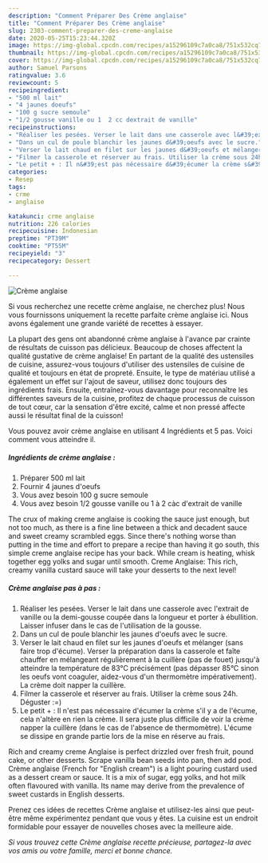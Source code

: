 ```yaml
---
description: "Comment Préparer Des Crème anglaise"
title: "Comment Préparer Des Crème anglaise"
slug: 2303-comment-preparer-des-creme-anglaise
date: 2020-05-25T15:23:44.320Z
image: https://img-global.cpcdn.com/recipes/a15296109c7a0ca8/751x532cq70/creme-anglaise-photo-principale-de-la-recette.jpg
thumbnail: https://img-global.cpcdn.com/recipes/a15296109c7a0ca8/751x532cq70/creme-anglaise-photo-principale-de-la-recette.jpg
cover: https://img-global.cpcdn.com/recipes/a15296109c7a0ca8/751x532cq70/creme-anglaise-photo-principale-de-la-recette.jpg
author: Samuel Parsons
ratingvalue: 3.6
reviewcount: 5
recipeingredient:
- "500 ml lait"
- "4 jaunes doeufs"
- "100 g sucre semoule"
- "1/2 gousse vanille ou 1  2 cc dextrait de vanille"
recipeinstructions:
- "Réaliser les pesées. Verser le lait dans une casserole avec l&#39;extrait de vanille ou la demi-gousse coupée dans la longueur et porter à ébullition. Laisser infuser dans le cas de l&#39;utilisation de la gousse."
- "Dans un cul de poule blanchir les jaunes d&#39;oeufs avec le sucre."
- "Verser le lait chaud en filet sur les jaunes d&#39;oeufs et mélanger (sans faire trop d&#39;écume). Verser la préparation dans la casserole et faîte chauffer en mélangeant régulièrement à la cuillère (pas de fouet) jusqu&#39;à atteindre la température de 83°C précisément (pas dépasser 85°C sinon les oeufs vont coaguler, aidez-vous d&#39;un thermomètre impérativement). La crème doit napper la cuillère."
- "Filmer la casserole et réserver au frais. Utiliser la crème sous 24h. Déguster :=)"
- "Le petit + : Il n&#39;est pas nécessaire d&#39;écumer la crème s&#39;il y a de l&#39;écume, cela n&#39;altère en rien la crème. Il sera juste plus difficile de voir la crème napper la cuillère (dans le cas de l&#39;absence de thermomètre). L&#39;écume se dissipe en grande partie lors de la mise en réserve au frais."
categories:
- Resep
tags:
- crme
- anglaise

katakunci: crme anglaise 
nutrition: 226 calories
recipecuisine: Indonesian
preptime: "PT39M"
cooktime: "PT55M"
recipeyield: "3"
recipecategory: Dessert

---
```



![Crème anglaise](https://img-global.cpcdn.com/recipes/a15296109c7a0ca8/751x532cq70/creme-anglaise-photo-principale-de-la-recette.jpg)

Si vous recherchez une recette crème anglaise, ne cherchez plus! Nous vous fournissons uniquement la recette parfaite crème anglaise ici. Nous avons également une grande variété de recettes à essayer.

La plupart des gens ont abandonné crème anglaise à l'avance par crainte de résultats de cuisson pas délicieux. Beaucoup de choses affectent la qualité gustative de crème anglaise! En partant de la qualité des ustensiles de cuisine, assurez-vous toujours d'utiliser des ustensiles de cuisine de qualité et toujours en état de propreté. Ensuite, le type de matériau utilisé a également un effet sur l'ajout de saveur, utilisez donc toujours des ingrédients frais. Ensuite, entraînez-vous davantage pour reconnaître les différentes saveurs de la cuisine, profitez de chaque processus de cuisson de tout cœur, car la sensation d'être excité, calme et non pressé affecte aussi le résultat final de la cuisson!

<!--inarticleads1-->

Vous pouvez avoir crème anglaise en utilisant 4 Ingrédients et 5 pas. Voici comment vous atteindre il.

##### Ingrédients de crème anglaise :

1. Préparer 500 ml lait
1. Fournir 4 jaunes d&#39;oeufs
1. Vous avez besoin 100 g sucre semoule
1. Vous avez besoin 1/2 gousse vanille ou 1 à 2 càc d&#39;extrait de vanille


The crux of making creme anglaise is cooking the sauce just enough, but not too much, as there is a fine line between a thick and decadent sauce and sweet creamy scrambled eggs. Since there&#39;s nothing worse than putting in the time and effort to prepare a recipe than having it go south, this simple creme anglaise recipe has your back. While cream is heating, whisk together egg yolks and sugar until smooth. Creme Anglaise: This rich, creamy vanilla custard sauce will take your desserts to the next level! 

<!--inarticleads2-->

##### Crème anglaise pas à pas :

1. Réaliser les pesées. Verser le lait dans une casserole avec l&#39;extrait de vanille ou la demi-gousse coupée dans la longueur et porter à ébullition. Laisser infuser dans le cas de l&#39;utilisation de la gousse.
1. Dans un cul de poule blanchir les jaunes d&#39;oeufs avec le sucre.
1. Verser le lait chaud en filet sur les jaunes d&#39;oeufs et mélanger (sans faire trop d&#39;écume). Verser la préparation dans la casserole et faîte chauffer en mélangeant régulièrement à la cuillère (pas de fouet) jusqu&#39;à atteindre la température de 83°C précisément (pas dépasser 85°C sinon les oeufs vont coaguler, aidez-vous d&#39;un thermomètre impérativement). La crème doit napper la cuillère.
1. Filmer la casserole et réserver au frais. Utiliser la crème sous 24h. Déguster :=)
1. Le petit + : Il n&#39;est pas nécessaire d&#39;écumer la crème s&#39;il y a de l&#39;écume, cela n&#39;altère en rien la crème. Il sera juste plus difficile de voir la crème napper la cuillère (dans le cas de l&#39;absence de thermomètre). L&#39;écume se dissipe en grande partie lors de la mise en réserve au frais.


Rich and creamy creme Anglaise is perfect drizzled over fresh fruit, pound cake, or other desserts. Scrape vanilla bean seeds into pan, then add pod. Crème anglaise (French for &#34;English cream&#34;) is a light pouring custard used as a dessert cream or sauce. It is a mix of sugar, egg yolks, and hot milk often flavoured with vanilla. Its name may derive from the prevalence of sweet custards in English desserts. 

<!--inarticleads1-->

<p>
Prenez ces idées de recettes Crème anglaise et utilisez-les ainsi que peut-être même expérimentez pendant que vous y êtes. La cuisine est un endroit formidable pour essayer de nouvelles choses avec la meilleure aide.
</p>

<p>
<i>Si vous trouvez cette Crème anglaise recette précieuse, partagez-la avec vos amis ou votre famille, merci et bonne chance.</i>
</p>
